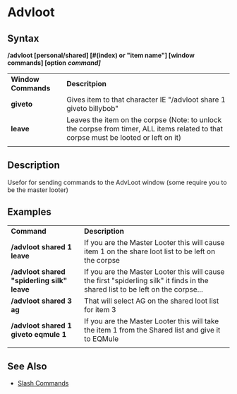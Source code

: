 # Advloot

## Syntax

**/advloot \[personal/shared\] \[\#\(index\) or "item name"\] \[window commands\] \[option** _**command\]**_

|  |  |
| :--- | :--- |
| **Window Commands** | **Descritpion** |
| **giveto** | Gives item to that character IE "/advloot share 1 giveto billybob" |
| **leave** | Leaves the item on the corpse \(Note: to unlock the corpse from timer, ALL items related to that corpse must be looted or left on it\) |
|  |  |

## Description

Usefor for sending commands to the AdvLoot window \(some require you to be the master looter\)

## Examples

|  |  |
| :--- | :--- |
| **Command** | **Description** |
| **/advloot shared 1 leave** | If you are the Master Looter this will cause item 1 on the share loot list to be left on the corpse |
| **/advloot shared "spiderling silk" leave** | If you are the Master Looter this will cause the first "spiderling silk" it finds in the shared list to be left on the corpse... |
| **/advloot shared 3 ag** | That will select AG on the shared loot list for item 3 |
| **/advloot shared 1 giveto eqmule 1** | If you are the Master Looter this will take the item 1 from the Shared list and give it to EQMule |
|  |  |

## See Also

* [Slash Commands](./)

